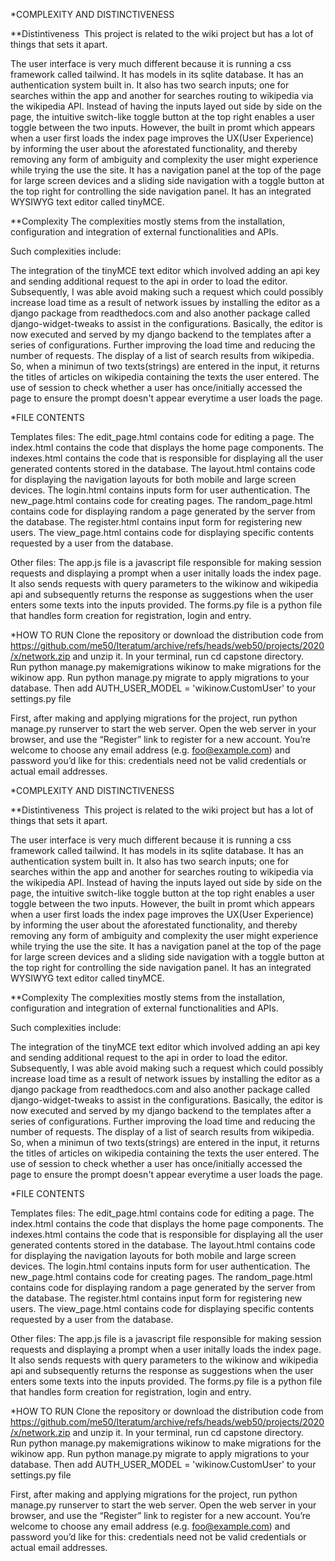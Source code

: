 *COMPLEXITY AND DISTINCTIVENESS


**Distintiveness 
This project is related to the wiki project but has a lot of things that sets it apart.


The user interface is very much different because it is running a css framework called tailwind.
It has models in its sqlite database.
It has an authentication system built in.
It also has two search inputs; one for searches within the app and another for searches routing to wikipedia via the wikipedia API. Instead of having the inputs layed out side by side on the page, the intuitive switch-like toggle button at the top right enables a user toggle between the two inputs. However, the built in promt which appears when a user first loads the index page improves the UX(User Experience) by informing the user about the aforestated functionality, and thereby removing any form of ambiguity and complexity the user might experience while trying the use the site.
It has a navigation panel at the top of the page for large screen devices and a sliding side navigation with a toggle button at the top right for controlling the side navigation panel.
It has an integrated WYSIWYG text editor called tinyMCE.


**Complexity
The complexities mostly stems from the installation, configuration and integration of external functionalities and APIs.


Such complexities include:


The integration of the tinyMCE text editor which involved adding an api key and sending additional request to the api in order to load the editor. Subsequently, I was able avoid making such a request which could possibly increase load time as a result of network issues by installing the editor as a django package from readthedocs.com and also another package called django-widget-tweaks to assist in the configurations. Basically, the editor is now executed and served by my django backend to the templates after a series of configurations. Further improving the load time and reducing the number of requests.
The display of a list of search results from wikipedia. So, when a minimun of two texts(strings) are entered in the input, it returns the titles of articles on wikipedia containing the texts the user entered.
The use of session to check whether a user has once/initially accessed the page to ensure the prompt doesn't appear everytime a user loads the page.


*FILE CONTENTS


Templates files:
The edit_page.html contains code for editing a page.
The index.html contains the code that displays the home page components.
The indexes.html contains the code that is responsible for displaying all the user generated contents stored in the database.
The layout.html contains code for displaying the navigation layouts for both mobile and large screen devices.
The login.html contains inputs form for user authentication.
The new_page.html contains code for creating pages.
The random_page.html contains code for displaying random a page generated by the server from the database.
The register.html contains input form for registering new users.
The view_page.html contains code for displaying specific contents requested by a user from the database.


Other files:
The app.js file is a javascript file responsible for making session requests and displaying a prompt when a user initally loads the index page. It also sends requests with query parameters to the wikinow and wikipedia api and subsequently returns the response as suggestions when the user enters some texts into the inputs provided.
The forms.py file is a python file that handles form creation for registration, login and entry.



*HOW TO RUN
Clone the repository or download the distribution code from https://github.com/me50/Iteratum/archive/refs/heads/web50/projects/2020/x/network.zip and unzip it.
In your terminal, run cd capstone directory.
Run python manage.py makemigrations wikinow to make migrations for the wikinow app.
Run python manage.py migrate to apply migrations to your database.
Then add AUTH_USER_MODEL = 'wikinow.CustomUser' to your settings.py file


First, after making and applying migrations for the project, run python manage.py runserver to start the web server. Open the web server in your browser, and use the “Register” link to register for a new account. You’re welcome to choose any email address (e.g. foo@example.com) and password you’d like for this: credentials need not be valid credentials or actual email addresses.



*COMPLEXITY AND DISTINCTIVENESS


**Distintiveness 
This project is related to the wiki project but has a lot of things that sets it apart.


The user interface is very much different because it is running a css framework called tailwind.
It has models in its sqlite database.
It has an authentication system built in.
It also has two search inputs; one for searches within the app and another for searches routing to wikipedia via the wikipedia API. Instead of having the inputs layed out side by side on the page, the intuitive switch-like toggle button at the top right enables a user toggle between the two inputs. However, the built in promt which appears when a user first loads the index page improves the UX(User Experience) by informing the user about the aforestated functionality, and thereby removing any form of ambiguity and complexity the user might experience while trying the use the site.
It has a navigation panel at the top of the page for large screen devices and a sliding side navigation with a toggle button at the top right for controlling the side navigation panel.
It has an integrated WYSIWYG text editor called tinyMCE.


**Complexity
The complexities mostly stems from the installation, configuration and integration of external functionalities and APIs.


Such complexities include:


The integration of the tinyMCE text editor which involved adding an api key and sending additional request to the api in order to load the editor. Subsequently, I was able avoid making such a request which could possibly increase load time as a result of network issues by installing the editor as a django package from readthedocs.com and also another package called django-widget-tweaks to assist in the configurations. Basically, the editor is now executed and served by my django backend to the templates after a series of configurations. Further improving the load time and reducing the number of requests.
The display of a list of search results from wikipedia. So, when a minimun of two texts(strings) are entered in the input, it returns the titles of articles on wikipedia containing the texts the user entered.
The use of session to check whether a user has once/initially accessed the page to ensure the prompt doesn't appear everytime a user loads the page.


*FILE CONTENTS


Templates files:
The edit_page.html contains code for editing a page.
The index.html contains the code that displays the home page components.
The indexes.html contains the code that is responsible for displaying all the user generated contents stored in the database.
The layout.html contains code for displaying the navigation layouts for both mobile and large screen devices.
The login.html contains inputs form for user authentication.
The new_page.html contains code for creating pages.
The random_page.html contains code for displaying random a page generated by the server from the database.
The register.html contains input form for registering new users.
The view_page.html contains code for displaying specific contents requested by a user from the database.


Other files:
The app.js file is a javascript file responsible for making session requests and displaying a prompt when a user initally loads the index page. It also sends requests with query parameters to the wikinow and wikipedia api and subsequently returns the response as suggestions when the user enters some texts into the inputs provided.
The forms.py file is a python file that handles form creation for registration, login and entry.



*HOW TO RUN
Clone the repository or download the distribution code from https://github.com/me50/Iteratum/archive/refs/heads/web50/projects/2020/x/network.zip and unzip it.
In your terminal, run cd capstone directory.
Run python manage.py makemigrations wikinow to make migrations for the wikinow app.
Run python manage.py migrate to apply migrations to your database.
Then add AUTH_USER_MODEL = 'wikinow.CustomUser' to your settings.py file


First, after making and applying migrations for the project, run python manage.py runserver to start the web server. Open the web server in your browser, and use the “Register” link to register for a new account. You’re welcome to choose any email address (e.g. foo@example.com) and password you’d like for this: credentials need not be valid credentials or actual email addresses.



